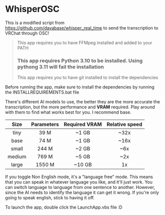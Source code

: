 # WhisperOSC

This is a modified script from https://github.com/davabase/whisper_real_time to send the transcription to VRChat through OSC!

> This app requires you to have FFMpeg installed and added to your PATH
> ### This app requires Python 3.10 to be installed. Using pythong 3.11 will fail the installation
> This app requires you to have git installed to install the dependencies

Before running the app, make sure to install the dependencies by running the INSTALLREQUIREMENTS.bat file


There's different AI models to use, the better they are the more accurate the transcription, but the more performance and **VRAM** required. Play around with them to find what works best for you. I recommend base.

|  Size  | Parameters | Required VRAM | Relative speed |
|:------:|:----------:|:-------------:|:--------------:|
|  tiny  |    39 M    |     ~1 GB     |      ~32x      |
|  base  |    74 M    |     ~1 GB     |      ~16x      |
| small  |   244 M    |     ~2 GB     |      ~6x       |
| medium |   769 M    |     ~5 GB     |      ~2x       |
| large  |   1550 M   |    ~10 GB     |       1x       |

If you toggle Non English mode, it's a "language free" mode. This means that you can speak in whatever language you like, and it'll just work. You can switch language to language from one sentence to another. However, since the AI needs to identify the language it can get it wrong. If you're only going to speak english, stick to having it off.

To launch the app, double click the LaunchApp.vbs file :D
